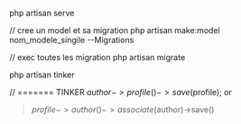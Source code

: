 php artisan serve


// cree un model et sa migration
php artisan make:model nom_modele_singile  --Migrations

// exec toutes les migration 
php artisan migrate

php artisan tinker



// ======= TINKER 
 $author->profile()->save($profile);
 or
 > $profile->author()->associate($author)->save()